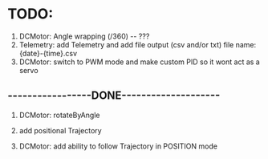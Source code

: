 # TODO:
1) DCMotor: Angle wrapping (/360) -- ???
2) Telemetry: add Telemetry and add file output (csv and/or txt)
file name: {date}-{time}.csv
3) DCMotor: switch to PWM mode and make custom PID 
so it wont act as a servo

## -----------------DONE--------------------
1) DCMotor: rotateByAngle 

5) add positional Trajectory
6) DCMotor: add ability to follow Trajectory in
POSITION mode

